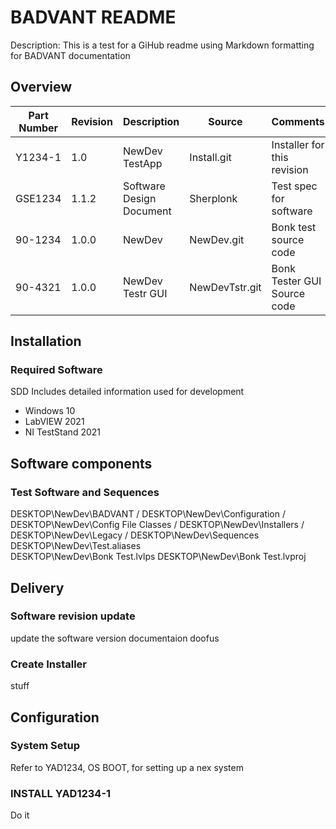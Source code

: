 # BADVANT README
Description: This is a test for a GiHub readme using Markdown formatting for BADVANT documentation
## Overview
|Part Number | Revision  |Description             |Source         |Comments                   |
|------------|-----------|------------------------|---------------|---------------------------|
|Y1234-1     |1.0        |NewDev TestApp           |Install.git|Installer for this revision|
|GSE1234     |1.1.2      |Software Design Document|Sherplonk      |Test spec for software     |
|90-1234     |1.0.0      |NewDev                    |NewDev.git       |Bonk test source code |
|90-4321     |1.0.0      |NewDev Testr GUI      |NewDevTstr.git|Bonk Tester GUI Source code|

## Installation
### Required Software
SDD Includes detailed information used for development
- Windows 10
- LabVIEW 2021
- NI TestStand 2021
## Software components
### Test Software and Sequences
DESKTOP\NewDev\BADVANT /
DESKTOP\NewDev\Configuration /
DESKTOP\NewDev\Config File Classes /
DESKTOP\NewDev\Installers /
DESKTOP\NewDev\Legacy /
DESKTOP\NewDev\Sequences 
DESKTOP\NewDev\Test.aliases  
DESKTOP\NewDev\Bonk Test.lvlps 
DESKTOP\NewDev\Bonk Test.lvproj 
## Delivery
### Software revision update
update the software version documentaion doofus

### Create Installer
stuff
## Configuration 
### System Setup
Refer to YAD1234, OS BOOT, for setting up a nex system
### INSTALL YAD1234-1
Do it
